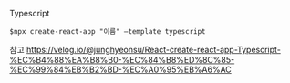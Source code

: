 Typescript

```
$npx create-react-app "이름" —template typescript
```



참고
https://velog.io/@junghyeonsu/React-create-react-app-Typescript-%EC%B4%88%EA%B8%B0-%EC%84%B8%ED%8C%85-%EC%99%84%EB%B2%BD-%EC%A0%95%EB%A6%AC
